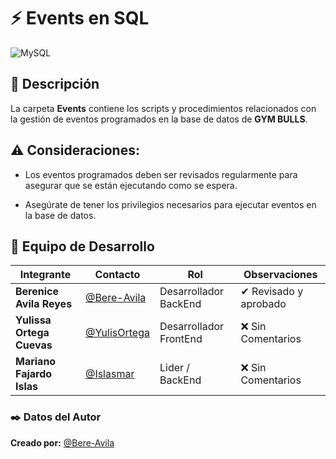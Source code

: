 # ⚡ Events en SQL  
![MySQL](https://img.shields.io/badge/MySQL-4479A1.svg?style=for-the-badge&logo=mysql&logoColor=white)  

## 📌 Descripción  
La carpeta **Events** contiene los scripts y procedimientos relacionados con la gestión de eventos programados en la base de datos de **GYM BULLS**. 


## ⚠️ Consideraciones:
- Los eventos programados deben ser revisados regularmente para asegurar que se están ejecutando como se espera.

- Asegúrate de tener los privilegios necesarios para ejecutar eventos en la base de datos.


## 👥 Equipo de Desarrollo
| Integrante | Contacto | Rol | Observaciones |
|------------|--------|---|---|
| **Berenice Avila Reyes** | [@Bere-Avila](https://github.com/Bere-Avila) | Desarrollador BackEnd | ✔ Revisado y aprobado |
| **Yulissa Ortega Cuevas** | [@YulisOrtega](https://github.com/YulisOrtega) | Desarrollador FrontEnd | ❌ Sin Comentarios |
| **Mariano Fajardo Islas** | [@Islasmar](https://github.com/Islasmar) | Lider / BackEnd| ❌ Sin Comentarios |


### ✒️ **Datos del Autor**  
**Creado por:** [@Bere-Avila](https://github.com/Bere-Avila)

